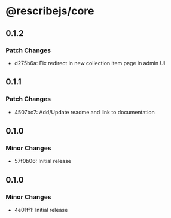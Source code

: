 # @rescribejs/core

## 0.1.2

### Patch Changes

-   d275b6a: Fix redirect in new collection item page in admin UI

## 0.1.1

### Patch Changes

-   4507bc7: Add/Update readme and link to documentation

## 0.1.0

### Minor Changes

-   57f0b06: Initial release

## 0.1.0

### Minor Changes

-   4e01ff1: Initial release
